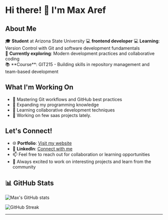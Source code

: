# Hi there! 👋 I'm Max Aref

## About Me

🎓 **Student** at Arizona State University 💻 **frontend developer** 💻
**Learning**: Version Control with Git and software development fundamentals  
🌱 **Currently exploring**: Modern development practices and collaborative
coding  
📚 \*\*Course\*\*: GIT215 - Building skills in repository management and
team-based development

## What I'm Working On

- 🔧 Mastering Git workflows and GitHub best practices
- 📖 Expanding my programming knowledge
- 🤝 Learning collaborative development techniques
- 🔧 Working on few saas projects lately.

## Let's Connect!

- 🌐 **Portfolio**: [Visit my website](https://maximilian-aref.dev/)
- 💼 **LinkedIn**: [Connect with me](https://www.linkedin.com/in/maxaref/)
- 📫 Feel free to reach out for collaboration or learning opportunities
- 🚀 Always excited to work on interesting projects and learn from the community

## 📊 GitHub Stats

![Max's GitHub stats](https://github-readme-stats.vercel.app/api?username=Max-Aref&show_icons=true&theme=radical)

![GitHub Streak](https://github-readme-streak-stats.herokuapp.com/?user=Max-Aref&theme=radical)

---
